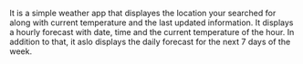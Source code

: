 It is a simple weather app that displayes the location your searched for along with current temperature and the last updated information. It displays a hourly forecast with date, time and the current temperature of the hour. In addition to that, it aslo displays the daily forecast for the next 7 days of the week.
